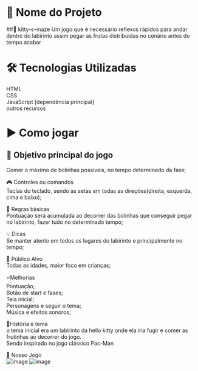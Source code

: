 # 🚀 Nome do Projeto
##💖 kitty-s-maze
Um jogo que é necessário reflexos rápidos para andar dentro do labirinto
assim pegar as frutas distribuidas no cenário antes do tempo acabar

# 🛠️ Tecnologias Utilizadas
 HTML <br> CSS <br> JavaScript [dependência principal] <br> outros recursos <br>
 # ▶️ Como jogar
 ## 👾 Objetivo principal do jogo <br>
Comer o máximo de bolinhas possíveis, no tempo determinado da fase; <br>

🎮 Controles ou comandos<br>
Teclas do teclado, sendo as setas em todas as direções(direita, esquerda, cima e baixo); <br>

🧠 Regras básicas<br>
Pontuação será acumulada ao decorrer das bolinhas que conseguir pegar no labirinto, fazer tudo no determinado tempo;

💡 Dicas <br>
Se manter atento em todos os lugares do labirinto e principalmente no tempo;

🧩 Público Alvo <br>
Todas as idades, maior foco em crianças;

⭐Melhorias<br>
Pontuação;<br>
Botão de start e fases;<br>
Tela inicial;<br>
Personagens e seguir o tema;<br>
Música e efeitos sonoros;<br>

🍒História e tema <br>
o tema inicial era um labirinto da hello kitty onde ela iria fugir e comer as frutinhas ao decorrer do jogo. <br>
Sendo inspirado no jogo clássico Pac-Man<br>

👾 Nosso Jogo<br>
![image](https://github.com/user-attachments/assets/73a47e99-aae9-4f9a-9a12-a3d3dd26767c)
![image](https://github.com/user-attachments/assets/f0a9e968-562c-4b89-9de9-05f23e65ebf8)

